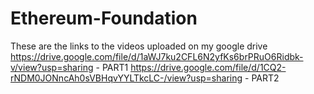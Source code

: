 # Ethereum-Foundation
These are the links to the videos uploaded on my google drive
https://drive.google.com/file/d/1aWJ7ku2CFL6N2yfKs6brPRuO6Ridbk-v/view?usp=sharing          - PART1
https://drive.google.com/file/d/1CQ2-rNDM0JONncAh0sVBHqvYYLTkcLC-/view?usp=sharing          - PART2
